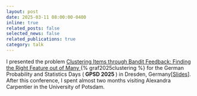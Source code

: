 ```yaml
---
layout: post
date: 2025-03-11 08:00:00-0400
inline: true
related_posts: false
selected_news: false
related_publications: true
category: talk
---
```

I presented the problem <a href="https://openreview.net/pdf?id=99zsyZpUqp"> Clustering Items through Bandit Feedback: Finding the Right Feature out of Many </a> {% graf2025clustering %} for the German Probability and Statistics Days </a> (<strong> GPSD 2025 </strong>) in Dresden, Germany[<a href="https://victorthuot.github.io/assets/pdf/slides_GPSD_march2025.pdf">Slides</a>].
After this conference, I spent almost two months visiting Alexandra Carpentier in the University of Potsdam. 
